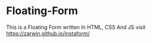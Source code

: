# Floating-Form
This is a Floating Form written In HTML, CSS And JS
visit https://zarwin.github.io/instaform/
